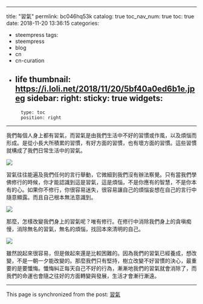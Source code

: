
---
title: "習氣"
permlink: bc046hq53k
catalog: true
toc_nav_num: true
toc: true
date: 2018-11-20 13:36:15
categories:
- steempress
tags:
- steempress
- blog
- cn
- cn-curation
- life
thumbnail: https://i.loli.net/2018/11/20/5bf40a0ed6b1e.jpeg
sidebar:
    right:
        sticky: true
widgets:
    -
        type: toc
        position: right
---


我們每個人身上都有習氣，而習氣是由我們生活中不好的習慣或作風，以及煩惱而形成。是從小長大所積累的習慣，有好方面的習慣，也有壞方面的習慣。這些習慣就構成了我們日常生活中的習氣。


![](https://i.loli.net/2018/11/20/5bf40a0ed6b1e.jpeg)


習氣往往能遍及我們任何的言行舉動，它微細到我們沒有辦法察覺。只有當我們學佛修行的時候，你才能認識到這是習氣，這是煩惱，不是你應有的智慧，不是你本有的心。如果你不修行，你很容易迷失，很容易讓自己的煩惱妄想在自己的言行中隨意顯露。而且自己根本無法意識到。


![](https://i.loli.net/2018/11/20/5bf40a3f29917.jpeg)


那麼，怎樣改變我們身上的習氣呢？唯有修行。在修行中消除我們身上的貪嗔痴慢，消除無名的習氣，無名的煩惱，找回本來清明的自己。


![](https://i.loli.net/2018/11/20/5bf40a714b20e.jpeg)


雖然說起來很容易，但是做起來還是比較困難的。因為我們的習氣已經養成，想改變，不是一朝一夕能改變的。那麼我們只有堅持，樹立改變不好習慣的決心，最重要的是要懺悔。懺悔糾正每天自己不好的行為，漸漸地我們的習氣就會消除了，而我們的命運也會隨之往好的方面轉變與發展，生活才會漸行漸遠。

- - -

This page is synchronized from the post: [習氣](https://steemit.com/@sunai/bc046hq53k)
